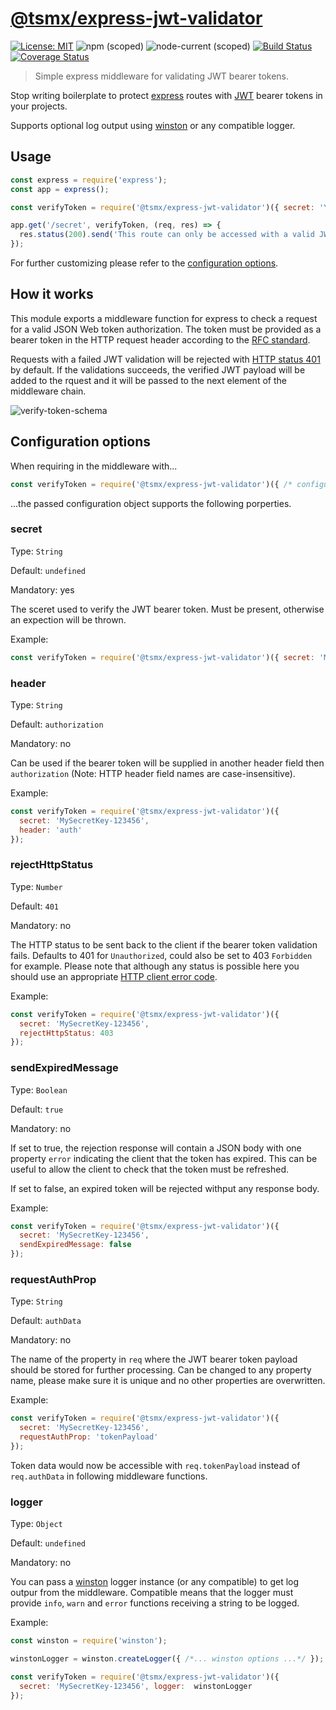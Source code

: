 # [**@tsmx/express-jwt-validator**](https://github.com/tsmx/express-jwt-validator)

[![License: MIT](https://img.shields.io/badge/License-MIT-blue.svg)](https://opensource.org/licenses/MIT)
![npm (scoped)](https://img.shields.io/npm/v/@tsmx/express-jwt-validator)
![node-current (scoped)](https://img.shields.io/node/v/@tsmx/express-jwt-validator)
[![Build Status](https://img.shields.io/github/workflow/status/tsmx/express-jwt-validator/git-ci-build)](https://img.shields.io/github/workflow/status/tsmx/express-jwt-validator/git-ci-build)
[![Coverage Status](https://coveralls.io/repos/github/tsmx/express-jwt-validator/badge.svg?branch=master)](https://coveralls.io/github/tsmx/express-jwt-validator?branch=master)

> Simple express middleware for validating JWT bearer tokens. 

Stop writing boilerplate to protect [express](https://www.npmjs.com/package/express) routes with [JWT](https://www.npmjs.com/package/jsonwebtoken) bearer tokens in your projects.

Supports optional log output using [winston](https://www.npmjs.com/package/winston) or any compatible logger.

## Usage

```js
const express = require('express');
const app = express();

const verifyToken = require('@tsmx/express-jwt-validator')({ secret: 'YOUR_JWT_SECRET' });

app.get('/secret', verifyToken, (req, res) => {
  res.status(200).send('This route can only be accessed with a valid JWT bearer token.');
});
```

For further customizing please refer to the [configuration options](#configuration-options).

## How it works

This module exports a middleware function for express to check a request for a valid JSON Web token authorization. The token must be provided as a bearer token in the HTTP request header according to the [RFC standard](https://datatracker.ietf.org/doc/html/rfc6750#section-2.1).

Requests with a failed JWT validation will be rejected with [HTTP status 401](https://developer.mozilla.org/en-US/docs/Web/HTTP/Status/401) by default. If the validations succeeds, the verified JWT payload will be added to the rquest and it will be passed to the next element of the middleware chain.

![verify-token-schema](https://tsmx.net/wp-content/uploads/2022/04/verify-token-schema.png)

## Configuration options

When requiring in the middleware with...

```js
const verifyToken = require('@tsmx/express-jwt-validator')({ /* configuration object */ });
```

...the passed configuration object supports the following porperties.

### secret

Type: `String`

Default: `undefined`

Mandatory: yes

The sceret used to verify the JWT bearer token. Must be present, otherwise an expection will be thrown.

Example:

```js
const verifyToken = require('@tsmx/express-jwt-validator')({ secret: 'MySecretKey-123456' });
```

### header

Type: `String`

Default: `authorization`

Mandatory: no

Can be used if the bearer token will be supplied in another header field then `authorization` (Note: HTTP header field names are case-insensitive).

Example: 

```js
const verifyToken = require('@tsmx/express-jwt-validator')({ 
  secret: 'MySecretKey-123456', 
  header: 'auth' 
});
```

### rejectHttpStatus

Type: `Number`

Default: `401`

Mandatory: no

The HTTP status to be sent back to the client if the bearer token validation fails. Defaults to 401 for `Unauthorized`, could also be set to 403 `Forbidden` for example. Please note that although any status is possible here you should use an appropriate [HTTP client error code](https://developer.mozilla.org/en-US/docs/Web/HTTP/Status#client_error_responses).

Example: 

```js
const verifyToken = require('@tsmx/express-jwt-validator')({ 
  secret: 'MySecretKey-123456',
  rejectHttpStatus: 403 
});
```

### sendExpiredMessage

Type: `Boolean`

Default: `true`

Mandatory: no

If set to true, the rejection response will contain a JSON body with one property `error` indicating the client that the token has expired. This can be useful to allow the client to check that the token must be refreshed.

If set to false, an expired token will be rejected withput any response body.

Example: 

```js
const verifyToken = require('@tsmx/express-jwt-validator')({ 
  secret: 'MySecretKey-123456', 
  sendExpiredMessage: false 
});
```

### requestAuthProp

Type: `String`

Default: `authData`

Mandatory: no

The name of the property in `req` where the JWT bearer token payload should be stored for further processing. Can be changed to any property name, please make sure it is unique and no other properties are overwritten.

Example: 

```js
const verifyToken = require('@tsmx/express-jwt-validator')({ 
  secret: 'MySecretKey-123456', 
  requestAuthProp: 'tokenPayload' 
});
```

Token data would now be accessible with `req.tokenPayload` instead of `req.authData` in following middleware functions. 

### logger

Type: `Object`

Default: `undefined`

Mandatory: no

You can pass a [winston](https://www.npmjs.com/package/winston)  logger instance (or any compatible) to get log outpur from the middleware. Compatible means that the logger must provide `info`, `warn` and `error` functions receiving a string to be logged.

Example:

```js
const winston = require('winston');

winstonLogger = winston.createLogger({ /*... winston options ...*/ });

const verifyToken = require('@tsmx/express-jwt-validator')({ 
  secret: 'MySecretKey-123456', logger:  winstonLogger
});
```